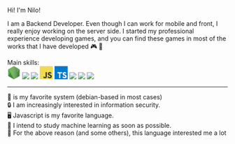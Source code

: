 <p>Hi! I'm Nilo!</p>
<p>I am a Backend Developer. Even though I can work for mobile and front, I really enjoy working on the server side.  I started my professional experience developing games, and you can find these games in most of the works that I have developed 🎮 🤣</p>
Main skills:<br>
<span><img src="https://raw.githubusercontent.com/github/explore/80688e429a7d4ef2fca1e82350fe8e3517d3494d/topics/nodejs/nodejs.png" width="30"/></span>
<span><img src="https://docs.nestjs.com/assets/logo-small.svg" width="30"/></span>
<span><img src="http://www.userlogos.org/files/logos/2690_fernandosantucci/expressjs.logo_.png" width="40"/></span>
<span><img src="https://raw.githubusercontent.com/github/explore/80688e429a7d4ef2fca1e82350fe8e3517d3494d/topics/javascript/javascript.png" width="30"/></span>
<span><img src="https://raw.githubusercontent.com/github/explore/80688e429a7d4ef2fca1e82350fe8e3517d3494d/topics/typescript/typescript.png" width="30"/></span>
<span><img src="https://www.docker.com/sites/default/files/d8/2019-07/Moby-logo.png" width="50"/></span>
<span><img src="https://www.vagrantup.com/img/logo-hashicorp.svg" width="110"/></span>
<span><img src="https://logodownload.org/wp-content/uploads/2017/11/amazon-web-services-logo-1.png" width="90"/></span>
<hr>
<div>🐧 is my favorite system (debian-based in most cases)</div>
<div>🔒 I am increasingly interested in information security.</div>
<div>🖥 Javascript is my favorite language.</div>
<div>🤖 I intend to study machine learning as soon as possible.</div>
<div>🐍 For the above reason (and some others), this language interested me a lot</div>

